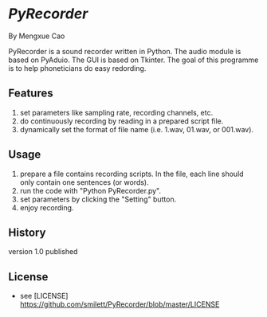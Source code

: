 # _PyRecorder_

By Mengxue Cao

PyRecorder is a sound recorder written in Python. The audio module is based on PyAduio.
The GUI is based on Tkinter. The goal of this programme is to help phoneticians do easy redording.

## Features

1. set parameters like sampling rate, recording channels, etc.
2. do continuously recording by reading in a prepared script file.
3. dynamically set the format of file name (i.e. 1.wav, 01.wav, or 001.wav).

## Usage

1. prepare a file contains recording scripts. In the file, each line should only contain one sentences (or words). 
2. run the code with "Python PyRecorder.py".
3. set parameters by clicking the "Setting" button.
4. enjoy recording.

## History

version 1.0 published

## License

* see [LICENSE] https://github.com/smilett/PyRecorder/blob/master/LICENSE